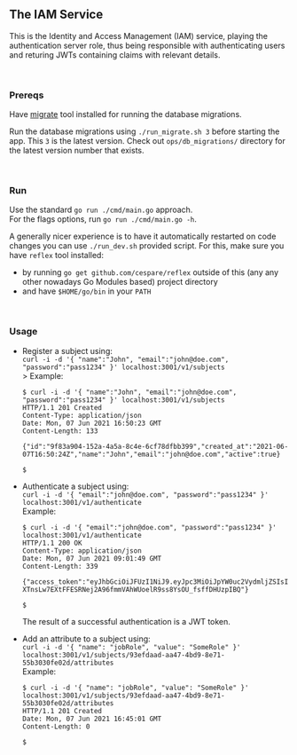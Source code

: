 ## The IAM Service

This is the Identity and Access Management (IAM) service, playing the authentication server role, thus being responsible with authenticating users and returing JWTs containing claims with relevant details.

<br/>

### Prereqs

Have [migrate](https://github.com/golang-migrate/migrate/tree/master/cmd/migrate) tool installed for running the database migrations.

Run the database migrations using `./run_migrate.sh 3` before starting the app. This `3` is the latest version. Check out `ops/db_migrations/` directory for the latest version number that exists.

<br/>

### Run

Use the standard `go run ./cmd/main.go` approach. <br/>
For the flags options, run `go run ./cmd/main.go -h`.

A generally nicer experience is to have it automatically restarted on code changes you can use `./run_dev.sh` provided script.
For this, make sure you have `reflex` tool installed:

- by running `go get github.com/cespare/reflex` outside of this (any any other nowadays Go Modules based) project directory
- and have `$HOME/go/bin` in your `PATH`

<br/>

### Usage

- Register a subject using:<br/>
  `curl -i -d '{ "name":"John", "email":"john@doe.com", "password":"pass1234" }' localhost:3001/v1/subjects`<br/>>
  Example:

  ```shell
  $ curl -i -d '{ "name":"John", "email":"john@doe.com", "password":"pass1234" }' localhost:3001/v1/subjects
  HTTP/1.1 201 Created
  Content-Type: application/json
  Date: Mon, 07 Jun 2021 16:50:23 GMT
  Content-Length: 133

  {"id":"9f83a904-152a-4a5a-8c4e-6cf78dfbb399","created_at":"2021-06-07T16:50:24Z","name":"John","email":"john@doe.com","active":true}

  $
  ```

- Authenticate a subject using:<br/>
  `curl -i -d '{ "email":"john@doe.com", "password":"pass1234" }' localhost:3001/v1/authenticate`<br/>
  Example:

  ```shell
  $ curl -i -d '{ "email":"john@doe.com", "password":"pass1234" }' localhost:3001/v1/authenticate
  HTTP/1.1 200 OK
  Content-Type: application/json
  Date: Mon, 07 Jun 2021 09:01:49 GMT
  Content-Length: 339

  {"access_token":"eyJhbGciOiJFUzI1NiJ9.eyJpc3MiOiJpYW0uc2VydmljZSIsInN1YiI6IjkzZWZkYWFkLWFhNDctNGJkOS04ZTcxLTU1YjMwMzBmZTAyZCIsImF1ZCI6WyJhbnlvbmUiXSwiZXhwIjoxNjIzMDYwMTA5LjkyMzgzNzIsIm5iZiI6MTYyMzA1NjUwOS45MjM4MzcyLCJpYXQiOjE2MjMwNTY1MDkuOTIzODM3Mn0.jAc6lQ5B7loogHT6sacMzj6ksi7Kmd-XTnsLw7EXtFFESRNej2A96fmmVAhWUoelR9ss8YsOU_fsffDHUzpIBQ"}

  $
  ```

  The result of a successful authentication is a JWT token.

- Add an attribute to a subject using:<br/>
  `curl -i -d '{ "name": "jobRole", "value": "SomeRole" }' localhost:3001/v1/subjects/93efdaad-aa47-4bd9-8e71-55b3030fe02d/attributes`<br/>
  Example:

  ```shell
  $ curl -i -d '{ "name": "jobRole", "value": "SomeRole" }' localhost:3001/v1/subjects/93efdaad-aa47-4bd9-8e71-55b3030fe02d/attributes
  HTTP/1.1 201 Created
  Date: Mon, 07 Jun 2021 16:45:01 GMT
  Content-Length: 0

  $
  ```
